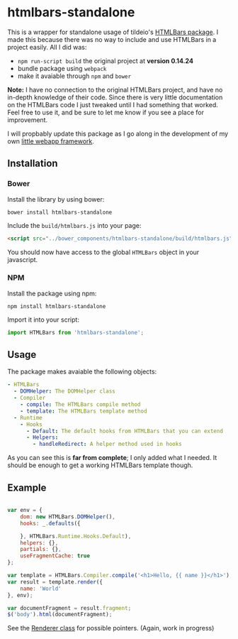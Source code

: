 # htmlbars-standalone
This is a wrapper for standalone usage of tildeio's [HTMLBars package](https://github.com/tildeios/htmlbars). I made this 
because there was no way to include and use HTMLBars in a project easily. All I did was:

- `npm run-script build` the original project at **version 0.14.24**
- bundle package using `webpack`
- make it avaiable through `npm` and `bower`

**Note:** I have no connection to the original HTMLBars project, and have no in-depth knowledge of their code. Since there 
is very little documentation on the HTMLBars code I just tweaked until I had something that worked. Feel free to use it, 
and be sure to let me know if you see a place for improvement. 

I will propbably update this package as I go along in the development of my 
own [little webapp framework](https://github.com/rseyferth/chicken).


## Installation

### Bower
Install the library by using bower:

```
bower install htmlbars-standalone
```

Include the `build/htmlbars.js` into your page:

```html
<script src="../bower_components/htmlbars-standalone/build/htmlbars.js" charset="utf-8"></script>
```

You should now have access to the global `HTMLBars` object in your javascript.



### NPM

Install the package using npm:

```
npm install htmlbars-standalone
```

Import it into your script:

```javascript
import HTMLBars from 'htmlbars-standalone';
```


## Usage

The package makes avaiable the following objects:

```yaml
- HTMLBars
  - DOMHelper: The DOMHelper class
  - Compiler
    - compile: The HTMLBars compile method
    - template: The HTMLBars template method
  - Runtime
    - Hooks
      - Default: The default hooks from HTMLBars that you can extend
      - Helpers:
        - handleRedirect: A helper method used in hooks
```

As you can see this is **far from complete**; I only added what I needed. It should be enough to get a 
working HTMLBars template though.

## Example

```javascript

var env = {
	dom: new HTMLBars.DOMHelper(),
	hooks: _.defaults({

	}, HTMLBars.Runtime.Hooks.Default),
	helpers: {},
	partials: {},
	useFragmentCache: true
};

var template = HTMLBars.Compiler.compile('<h1>Hello, {{ name }}</h1>');
var result = template.render({
	name: 'World'
}, env);

var documentFragment = result.fragment;
$('body').html(documentFragment);

```

See the [Renderer class](https://github.com/rseyferth/chicken/blob/master/src/Dom/Renderer.js) for possible
pointers. (Again, work in progress)
